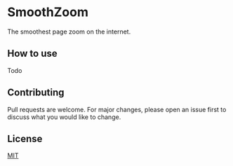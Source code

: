 # SmoothZoom

The smoothest page zoom on the internet.

## How to use

Todo

## Contributing

Pull requests are welcome. For major changes, please open an issue first to discuss what you would like to change.

## License

[MIT](https://choosealicense.com/licenses/mit/)
